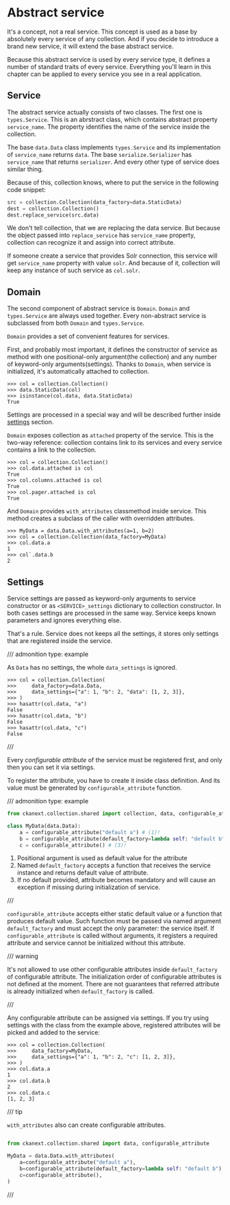 # Abstract service

It's a concept, not a real service. This concept is used as a base by
absolutely every service of any collection. And if you decide to introduce a
brand new service, it will extend the base abstract service.

Because this abstract service is used by every service type, it defines a
number of standard traits of every service. Everything you'll learn in this
chapter can be applied to every service you see in a real application.

## Service

The abstract service actually consists of two classes. The first one is
`types.Service`. This is an abrstract class, which contains abstract property
`service_name`. The property identifies the name of the service inside the
collection.

The base `data.Data` class implements `types.Service` and its implementation of
`service_name` returns `data`. The base `serialize.Serializer` has
`service_name` that returns `serializer`. And every other type of service does
similar thing.

Because of this, collection knows, where to put the service in the following
code snippet:

```python
src = collection.Collection(data_factory=data.StaticData)
dest = collection.Collection()
dest.replace_service(src.data)
```

We don't tell collection, that we are replacing the data service. But because
the object passed into `replace_service` has `service_name` property,
collection can recognize it and assign into correct attribute.

If someone create a service that provides Solr connection, this service will
get `service_name` property with value `solr`. And because of it, collection
will keep any instance of such service as `col.solr`.

## Domain

The second component of abstract service is `Domain`. `Domain` and
`types.Service` are always used together. Every non-abstract service is
subclassed from both `Domain` and `types.Service`.

`Domain` provides a set of convenient features for services.

First, and probably most important, it defines the constructor of service as
method with one positional-only argument(the collection) and any number of
keyword-only arguments(settings). Thanks to `Domain`, when service is
initialized, it's automatically attached to collection.

```pycon
>>> col = collection.Collection()
>>> data.StaticData(col)
>>> isinstance(col.data, data.StaticData)
True
```

Settings are processed in a special way and will be described further inside
[settings](#settings) section.

`Domain` exposes collection as `attached` property of the service. This is the
two-way reference: collection contains link to its services and every service
contains a link to the collection.

```pycon
>>> col = collection.Collection()
>>> col.data.attached is col
True
>>> col.columns.attached is col
True
>>> col.pager.attached is col
True
```

And `Domain` provides `with_attributes` classmethod inside service. This method
creates a subclass of the caller with overridden attributes.

```pycon
>>> MyData = data.Data.with_attributes(a=1, b=2)
>>> col = collection.Collection(data_factory=MyData)
>>> col.data.a
1
>>> col`.data.b
2
```

## Settings

Service settings are passed as keyword-only arguments to service constructor or
as `<SERVICE>_settings` dictionary to collection constructor. In both cases
settings are processed in the same way. Service keeps known parameters and
ignores everything else.

That's a rule. Service does not keeps all the settings, it stores only settings
that are registered inside the service.

/// admonition
    type: example

As `Data` has no settings, the whole `data_settings` is ignored.

```pycon
>>> col = collection.Collection(
>>>     data_factory=data.Data,
>>>     data_settings={"a": 1, "b": 2, "data": [1, 2, 3]},
>>> )
>>> hasattr(col.data, "a")
False
>>> hasattr(col.data, "b")
False
>>> hasattr(col.data, "c")
False
```
///

Every *configurable attribute* of the service must be registered first, and
only then you can set it via settings.

To register the attribute, you have to create it inside class definition. And
its value must be generated by `configurable_attribute` function.

/// admonition
    type: example

```python
from ckanext.collection.shared import collection, data, configurable_attribute

class MyData(data.Data):
    a = configurable_attribute("default a") # (1)!
    b = configurable_attribute(default_factory=lambda self: "default b") # (2)!
    c = configurable_attribute() # (3)!
```

1. Positional argument is used as default value for the attribute
2. Named `default_factory` accepts a function that receives the service
   instance and returns default value of attribute.
3. If no default provided, attribute becomes mandatory and will cause an
   exception if missing during initialization of service.

///

`configurable_attribute` accepts either static default value or a function that
produces default value. Such function must be passed via named argument
`default_factory` and must accept the only parameter: the service itself. If
`configurable_attribute` is called without arguments, it registers a required
attribute and service cannot be initialized without this attribute.

/// warning

It's not allowed to use other configurable attributes inside `default_factory`
of configurable attribute. The initialization order of configurable attributes
is not defined at the moment. There are not guarantees that referred attribute
is already initialized when `default_factory` is called.

///

Any configurable attribute can be assigned via settings. If you try using
settings with the class from the example above, registered attributes will be
picked and added to the service:

```pycon
>>> col = collection.Collection(
>>>     data_factory=MyData,
>>>     data_settings={"a": 1, "b": 2, "c": [1, 2, 3]},
>>> )
>>> col.data.a
1
>>> col.data.b
2
>>> col.data.c
[1, 2, 3]
```

/// tip

`with_attributes` also can create configurable attributes.

```python

from ckanext.collection.shared import data, configurable_attribute

MyData = data.Data.with_attributes(
    a=configurable_attribute("default a"),
    b=configurable_attribute(default_factory=lambda self: "default b"),
    c=configurable_attribute(),
)
```

///
